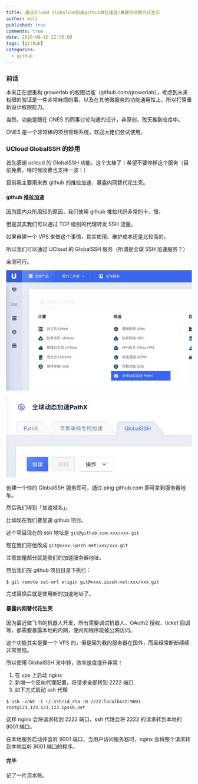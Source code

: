 ```yaml
---
title: 通过UCloud GlobalSSH加速github推拉速度/暴露内网替代花生壳
author: moli
published: true
comments: true
date: 2020-08-16 22:30:00
tags: [github]
categories:
  - github
---
```


### 前话

本来正在想重构 growerlab 的权限功能（github.com/growerlab），考虑到未来权限的验证是一件非常麻烦的事，以及在其他微服务的功能通用性上，所以打算重新设计权限能力。

当然，功能是跟在 ONES 的同事讨论沟通的设计，非原创，改天推到仓库中。

ONES 是一个非常棒的项目管理系统，欢迎大佬们尝试使用。

### UCloud GlobalSSH 的妙用

首先感谢 ucloud 的 GlobalSSH 功能，这个太棒了！希望不要停掉这个服务（目前免费，啥时候收费也支持一波！）

目前我主要用来做 github 的推拉加速、暴露内网替代花生壳。

#### github 推拉加速

因为国内众所周知的原因，我们使用 github 推拉代码非常的卡、慢。

但是其实我们可以通过 TCP 级别的代理转发 SSH 流量。

如果自建一个 VPS 来做这个事情，其实使用、维护成本还是比较高的。

所以我们可以通过 UCloud 的 GlobalSSH 服务（所谓是全球 SSH 加速服务？）

亲测可行。

![截图](/assets/images/2020/08/github-ssh-1.png)

![截图2](/assets/images/2020/08/github-ssh-2.png)

创建一个你的 GlobalSSH 服务即可，通过 ping github.com 即可拿到服务器地址。

然后我们得到「加速域名」。

比如现在我们要加速 github 项目。

这个项目现在的 ssh 地址是 `git@github.com:xxx/xxx.git`

现在我们将他改成 `git@xxxx.ipssh.net:xxx/xxx.git`

注意加粗部分就是我们的加速服务器地址。

然后我们在 github 项目目录下执行：

```
$ git remote set-url origin git@xxxx.ipssh.net:xxx/xxx.git
```

完成替换后就是使用新的加速地址了。

#### 暴露内网替代花生壳

因为最近做飞书的机器人开发，所有需要调试机器人，OAuth2 授权、ticket 回调等，都需要暴露本地的内网，使内网程序能被公网访问。

这个功能其实是要一个 VPS 的，但是因为我的服务器在国外，而且经常断断续续非常苦恼。

所以使用 GlobalSSH 来中转，效率速度提升非常！

1. 在 vps 上启动 nginx
2. 新增一个反向代理配置，将请求全部转到 2222 端口
3. 如下方式启动 ssh 代理

```
$ ssh -vnNt -i ~/.ssh/id_rsa -R 2222:localhost:9001 root@123.123.123.123.ipssh.net
```

这样 nginx 会将请求转到 2222 端口，ssh 代理会将 2222 的请求转到本地的 9001 端口。

在本地服务启动并监听 9001 端口，当用户访问服务器时，nginx 会将整个请求转到本地监听 9001 端口的程序。

#### 完毕

记了一片流水账。
